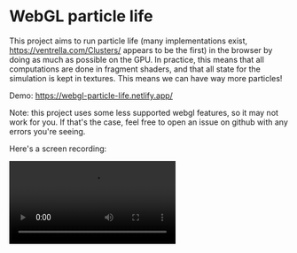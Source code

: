 # WebGL particle life

This project aims to run particle life (many implementations exist, https://ventrella.com/Clusters/ appears to be the first) in the browser by doing as much as possible on the GPU. In practice, this means that all computations are done in fragment shaders, and that all state for the simulation is kept in textures. This means we can have way more particles!

Demo: https://webgl-particle-life.netlify.app/

Note: this project uses some less supported webgl features, so it may not work for you. If that's the case, feel free to open an issue on github with any errors you're seeing.

Here's a screen recording:

<video src="output.mp4" controls title="Particle life screen recording"></video>